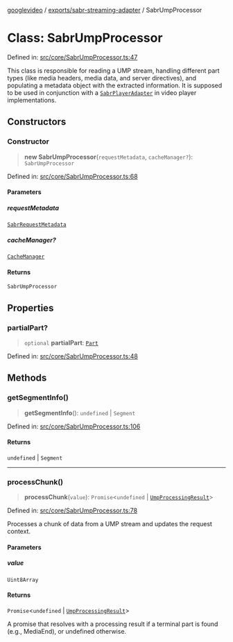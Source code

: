 [googlevideo](../../../README.md) / [exports/sabr-streaming-adapter](../README.md) / SabrUmpProcessor

# Class: SabrUmpProcessor

Defined in: [src/core/SabrUmpProcessor.ts:47](https://github.com/LuanRT/googlevideo/blob/5b84100979befab767d819a9606dde964d469341/src/core/SabrUmpProcessor.ts#L47)

This class is responsible for reading a UMP stream, handling different part types
(like media headers, media data, and server directives), and populating a
metadata object with the extracted information. It is supposed to be used
in conjunction with a [`SabrPlayerAdapter`](../interfaces/SabrPlayerAdapter.md) in video player
implementations.

## Constructors

### Constructor

> **new SabrUmpProcessor**(`requestMetadata`, `cacheManager?`): `SabrUmpProcessor`

Defined in: [src/core/SabrUmpProcessor.ts:68](https://github.com/LuanRT/googlevideo/blob/5b84100979befab767d819a9606dde964d469341/src/core/SabrUmpProcessor.ts#L68)

#### Parameters

##### requestMetadata

[`SabrRequestMetadata`](../interfaces/SabrRequestMetadata.md)

##### cacheManager?

[`CacheManager`](../../utils/classes/CacheManager.md)

#### Returns

`SabrUmpProcessor`

## Properties

### partialPart?

> `optional` **partialPart**: [`Part`](../../../types/shared/type-aliases/Part.md)

Defined in: [src/core/SabrUmpProcessor.ts:48](https://github.com/LuanRT/googlevideo/blob/5b84100979befab767d819a9606dde964d469341/src/core/SabrUmpProcessor.ts#L48)

## Methods

### getSegmentInfo()

> **getSegmentInfo**(): `undefined` \| `Segment`

Defined in: [src/core/SabrUmpProcessor.ts:106](https://github.com/LuanRT/googlevideo/blob/5b84100979befab767d819a9606dde964d469341/src/core/SabrUmpProcessor.ts#L106)

#### Returns

`undefined` \| `Segment`

***

### processChunk()

> **processChunk**(`value`): `Promise`\<`undefined` \| [`UmpProcessingResult`](../interfaces/UmpProcessingResult.md)\>

Defined in: [src/core/SabrUmpProcessor.ts:78](https://github.com/LuanRT/googlevideo/blob/5b84100979befab767d819a9606dde964d469341/src/core/SabrUmpProcessor.ts#L78)

Processes a chunk of data from a UMP stream and updates the request context.

#### Parameters

##### value

`Uint8Array`

#### Returns

`Promise`\<`undefined` \| [`UmpProcessingResult`](../interfaces/UmpProcessingResult.md)\>

A promise that resolves with a processing result if a terminal part is found (e.g., MediaEnd), or undefined otherwise.

